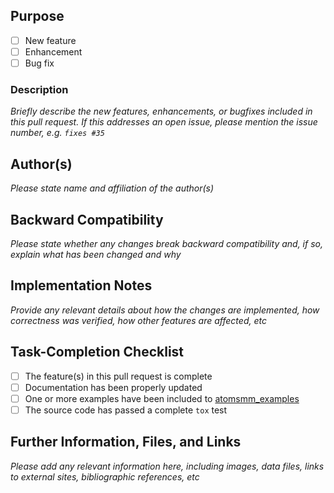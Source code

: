 ## Purpose

- [ ] New feature
- [ ] Enhancement
- [ ] Bug fix

### Description

_Briefly describe the new features, enhancements, or bugfixes included in this pull request.
If this addresses an open issue, please mention the issue number, e.g. `fixes #35`_

## Author(s)

_Please state name and affiliation of the author(s)_

## Backward Compatibility

_Please state whether any changes break backward compatibility and, if so, explain what has been
changed and why_

## Implementation Notes

_Provide any relevant details about how the changes are implemented, how correctness was verified,
how other features are affected, etc_

## Task-Completion Checklist

- [ ] The feature(s) in this pull request is complete
- [ ] Documentation has been properly updated
- [ ] One or more examples have been included to [atomsmm_examples](https://github.com/atoms-ufrj/atomsmm_examples.git)
- [ ] The source code has passed a complete `tox` test

## Further Information, Files, and Links

_Please add any relevant information here, including images, data files, links to external sites,
bibliographic references, etc_
  
